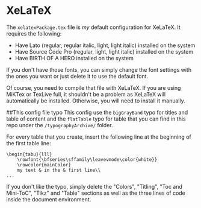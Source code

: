 # XeLaTeX

The `xelatexPackage.tex` file is *my* default configuration for XeLaTeX. It requires the following:

+ Have Lato (regular, regular italic, light, light italic) installed on the system
+ Have Source Code Pro (regular, light, light italic) installed on the system
+ Have BIRTH OF A HERO installed on the system

If you don't have those fonts, you can simply change the font settings with the ones you want or just delete it to use the default font.

Of course, you need to compile that file with XeLaTeX. If you are using MiKTex or TexLive full, it shouldn't be a problem as XeLaTeX will automatically be installed. Otherwise, you will need to install it manually.


##This config file typo
This config use the `bigGrayBand` typo for titles and table of content and the `flatTable` typo for table that you can find in this repo under the `/typographyArchive/` folder.

For every table that you create, insert the following line at the beginning of the first table line:

```
\begin{tabu}{lll}
	\rowfont{\bfseries\sffamily\leavevmode\color{white}}
	\rowcolor{mainColor}
	my text & in the & first line\\
...
```

If you don't like the typo, simply delete the "Colors", "Titling", "Toc and Mini-ToC", "Tikz" and "Table" sections as well as the three lines of code inside the document environment. 